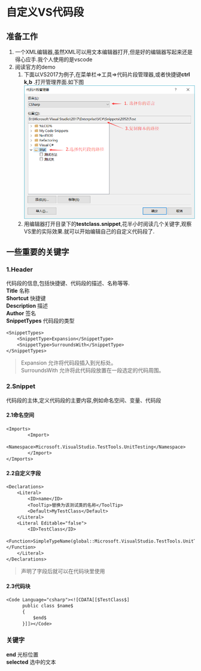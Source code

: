 # 自定义VS代码段
## 准备工作
1. 一个XML编辑器,虽然XML可以用文本编辑器打开,但是好的编辑器写起来还是得心应手.我个人使用的是vscode
1. 阅读官方的demo    
    1. 下面以VS2017为例子,在菜单栏=>工具=>代码片段管理器,或者快捷键**ctrl k,b** .打开管理界面.如下图     
    ![图片](https://github.com//heweigeng1/doc/blob/master/VS/img/%E4%BB%A3%E7%A0%81%E7%89%87%E6%AE%B5%E7%AE%A1%E7%90%86%E7%AA%97%E5%8F%A3.png?raw=true")         
    2. 用编辑器打开目录下的**testclass.snippet**,花半小时阅读几个关键字,观察VS里的实际效果.就可以开始编辑自己的自定义代码段了.
## 一些重要的关键字
### 1.Header   
代码段的信息,包括快捷键、代码段的描述、名称等等.    
**Title** 名称     
**Shortcut** 快捷键        
**Description** 描述   
**Author**  签名      
**SnippetTypes**  代码段的类型
```
<SnippetTypes>
	<SnippetType>Expansion</SnippetType>
	<SnippetType>SurroundsWith</SnippetType>
</SnippetTypes> 
```
> Expansion 允许将代码段插入到光标处。       
> SurroundsWith 允许将此代码段放置在一段选定的代码周围。
### 2.Snippet
代码段的主体,定义代码段的主要内容,例如命名空间、变量、代码段    
#### 2.1命名空间 
```代码
<Imports> 
        <Import>    
          <Namespace>Microsoft.VisualStudio.TestTools.UnitTesting</Namespace>
        </Import>
</Imports>     
```
#### 2.2自定义字段
```
<Declarations>
    <Literal>
        <ID>name</ID>
        <ToolTip>替换为该测试类的名称</ToolTip>
        <Default>MyTestClass</Default>
    </Literal>
    <Literal Editable="false">
        <ID>TestClass</ID>
        <Function>SimpleTypeName(global::Microsoft.VisualStudio.TestTools.UnitTesting.TestClass)</Function>
    </Literal>
</Declarations>
```
> 声明了字段后就可以在代码块里使用

#### 2.3代码块
```
<Code Language="csharp"><![CDATA[[$TestClass$]
      public class $name$
      {
          $end$
      }]]></Code>
```

### 关键字
**end** 光标位置    
**selected** 选中的文本

